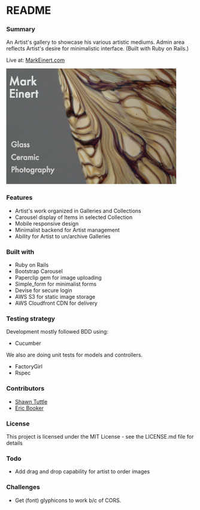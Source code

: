# README

### Summary
An Artist's gallery to showcase his various artistic mediums. Admin area reflects Artist's desire for minimalistic interface. (Built with Ruby on Rails.)

Live at: [MarkEinert.com](http://www.markeinert.com/)

![Home page](/public/index_page.png "Home page")

### Features
- Artist's work organized in Galleries and Collections
- Carousel display of Items in selected Collection
- Mobile responsive design
- Minimalist backend for Artist management
- Ability for Artist to un/archive Galleries

### Built with
- Ruby on Rails
- Bootstrap Carousel
- Paperclip gem for image uploading
- Simple_form for minimalist forms
- Devise for secure login
- AWS S3 for static image storage
- AWS Cloudfront CDN for delivery

### Testing strategy
Development mostly followed BDD using:
- Cucumber

We also are doing unit tests for models and controllers.
- FactoryGirl
- Rspec

### Contributors
- [Shawn Tuttle](https://github.com/shawnte)
- [Eric Booker](https://github.com/ericbooker12)

### License
This project is licensed under the MIT License - see the LICENSE.md file for details

### Todo
- Add drag and drop capability for artist to order images

### Challenges
- Get (font) glyphicons to work b/c of CORS.
